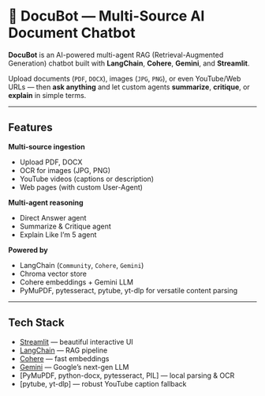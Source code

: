# 📄 DocuBot — Multi-Source AI Document Chatbot 

**DocuBot** is an AI-powered multi-agent RAG (Retrieval-Augmented Generation) chatbot built with **LangChain**, **Cohere**, **Gemini**, and **Streamlit**.

Upload documents (`PDF`, `DOCX`), images (`JPG`, `PNG`), or even YouTube/Web URLs — then **ask anything** and let custom agents **summarize**, **critique**, or **explain** in simple terms.

---

##  **Features**

 **Multi-source ingestion**
-  Upload PDF, DOCX
-  OCR for images (JPG, PNG)
-  YouTube videos (captions or description)
-  Web pages (with custom User-Agent)

**Multi-agent reasoning**
-  Direct Answer agent
-  Summarize & Critique agent
-  Explain Like I’m 5 agent

 **Powered by**
- LangChain (`Community`, `Cohere`, `Gemini`)
- Chroma vector store
- Cohere embeddings + Gemini LLM
- PyMuPDF, pytesseract, pytube, yt-dlp for versatile content parsing

---

##  **Tech Stack**

- [Streamlit](https://streamlit.io/) — beautiful interactive UI
- [LangChain](https://python.langchain.com/) — RAG pipeline
- [Cohere](https://cohere.com/) — fast embeddings
- [Gemini](https://deepmind.google) — Google’s next-gen LLM
- [PyMuPDF, python-docx, pytesseract, PIL] — local parsing & OCR
- [pytube, yt-dlp] — robust YouTube caption fallback


